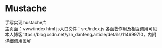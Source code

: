 # Mustache
手写实现mustache库
<br>
主页面：www/index.html
js入口文件：src/index.js
各函数作用及相互调用可见本人博客https://blog.csdn.net/yan_danfeng/article/details/114699710，内附详细调用图解
